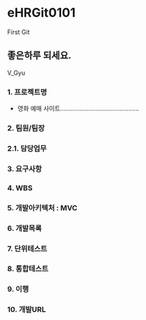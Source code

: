 # eHRGit0101
First Git

## 좋은하루 되세요.
V_Gyu

### 1. 프로젝트명
  - 영화 예매 사이트.............................................
    

### 2. 팀원/팀장

### 2.1. 담당업무

### 3. 요구사항

### 4. WBS

### 5. 개발아키텍처 : MVC

### 6. 개발목록

### 7. 단위테스트

### 8. 통합테스트
 
### 9. 이행

### 10. 개발URL

